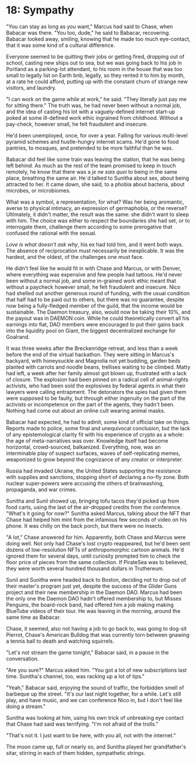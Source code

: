 # 18: Sympathy

"You can stay as long as you want," Marcus had said to Chase, when Babacar was there. "You too, dude," he said to Babacar, recovering. Babacar looked away, smiling, knowing that he made too much eye-contact, that it was some kind of a cultural difference.

Everyone seemed to be quitting their jobs or getting fired, dropping out of school, casting new ships out to sea, but we was going back to his job in Portland as a parking-lot attendant, to his room in the house that was too small to legally list on Earth bnb, legally, so they rented it to him by month, at a rate he could afford, putting up with the constant churn of strange new visitors, and laundry.

"I can work on the game while at work," he said. "They literally just pay me for sitting there." The truth was, he had never been without a normal job, and the idea of casting his lot with a vaguely-defined internet start-up poked at some ill-defined work ethic ingrained from childhood. Without a pay-check, however small, he felt fraudulent and insecure.

He'd been unemployed, once, for over a year. Falling for various multi-level pyramid schemes and hustle-hungry internet scams. He'd gone to food pantries, to mosques, and pretended to be more faithful than he was.

Babacar did feel like some train was leaving the station, that he was being left behind. As much as the rest of the team promised to keep in touch remotely, he know that there was a *je ne sais quoi* to being in the same place, breathing the same air. He´d talked to Sunitha about sex, about being attracted to her. It came down, she said, to a phobia about bacteria, about microbes, or microbiomes.

What was a symbol, a representation, for what? Was her being aromantic, averse to physical intimacy, an expression of germaphobia, or the reverse? Ultimately, it didn't matter, the result was the same: she didn't want to sleep with him. The choice was either to respect the boundaries she had set, or to interrogate them, challenge them according to some prerogative that confused the rational with the sexual.

*Love is what doesn't ask why*, his ex had told him, and it went both ways. The absence of reciprocation must necessarily be inexplicable. It was the hardest, and the oldest, of the challenges one must face.

He didn't feel like he would fit in with Chase and Marcus, or with Denver, where everything was expensive and few people had tattoos. He'd never been without a normal job, and some in-grained work ethic meant that without a paycheck however small, he felt fraudulent and insecure. Nico had shelled out another generous round of funding, with the usual condition that half had to be paid out to others, but there was no guarantee, despite now being a fully-fledged member of the guild, that the income would be sustainable. The Daemon treasury, also, would now be taking their 10%, and the payout was in DAEMON coin. While he could theoretically convert all his earnings into fiat, DAO members were encouraged to put their gains back into the liquidity pool on Giant, the biggest decentralized exchange for Goalrand.

It was three weeks after the Breckenridge retreat, and less than a week before the end of the virtual hackathon. They were sitting in Marcus's backyard, with honeysuckle and Magnolia not yet budding, garden beds planted with carrots and noodle beans, trellises waiting to be climbed. Matty had left, a week after her family almost got blown up, frustrated with a lack of closure. The explosion had been pinned on a radical cell of animal-rights activists, who had been sold the explosives by federal agents in what their lawyers were calling entrapment. The detonators the spies had given them were supposed to be faulty, but through either ingenuity on the part of the activists or incompetence on the part of the agents, they hadn't been. Nothing had come out about an online cult wearing animal masks.

Babacar had expected, he had to admit, some kind of official take on things. Reports made to police, some final and unequivocal conclusion, but the lack of any epistemological clarity fit with his experience of crypto as a whole: the age of meta-narratives was over. Knowledge itself had become horizontal, crowd-sourced, balkanized. Everything, now, was an interminable play of suspect surfaces, waves of self-replicating memes, weaponized to grow beyond the cognizance of any creator or interpreter.

Russia had invaded Ukraine, the United States supporting the resistance with supplies and sanctions, stopping short of declaring a no-fly zone. Both nuclear super-powers were accusing the others of brainwashing, propaganda, and war crimes.

Sunitha and Sunil showed up, bringing tofu tacos they'd picked up from food carts, using the last of the air-dropped credits from the conference. "What's it going for now?" Sunitha asked Marcus, talking about the NFT that Chase had helped him mint from the infamous few seconds of video on his phone. It was chilly on the back porch, but there were no insects.

"A lot," Chase answered for him. Apparently, both Chase and Marcus were doing well. Not only had Chase's lost crypto reappeared, but he'd been sent dozens of low-resolution NFTs of anthropomorphic cartoon animals. He'd ignored them for several days, until curiosity prompted him to check the floor price of pieces from the same collection. If PirateSea was to believed, they were worth several hundred thousand dollars in Truthereum.

Sunil and Sunitha were headed back to Boston, deciding not to drop out of their master's program just yet, despite the success of the Glider Guns project and their new membership in the Daemon DAO. Marcus had been the only one the Daemon DAO hadn't offered membership to, but Misses Penguins, the board-rock band, had offered him a job making making BlueTube videos of their tour. He was leaving in the morning, around the same time as Babacar.

Chase, it seemed, also not having a job to go back to, was going to dog-sit Pierrot, Chase's American Bulldog that was currently torn between gnawing a tennis ball to death and watching squirrels.

"Let's not stream the game tonight," Babacar said, in a pause in the conversation.

"Are you sure?" Marcus asked him. "You got a lot of new subscriptions last time. Sunitha's channel, too, was racking up a lot of tips."

"Yeah," Babacar said, enjoying the sound of traffic, the forbidden smell of barbeque up the street. "It's our last night together, for a while. Let's still play, and have music, and we can conference Nico in, but I don't feel like doing a stream."

Sunitha was looking at him, using his own trick of unbreaking eye contact that Chase had said was terrifying. "I'm not afraid of the trolls."

"That's not it. I just want to be here, with you all, not with the internet."

The moon came up, full or nearly so, and Sunitha played her grandfather's sitar, stirring in each of them hidden, sympathetic strings.
